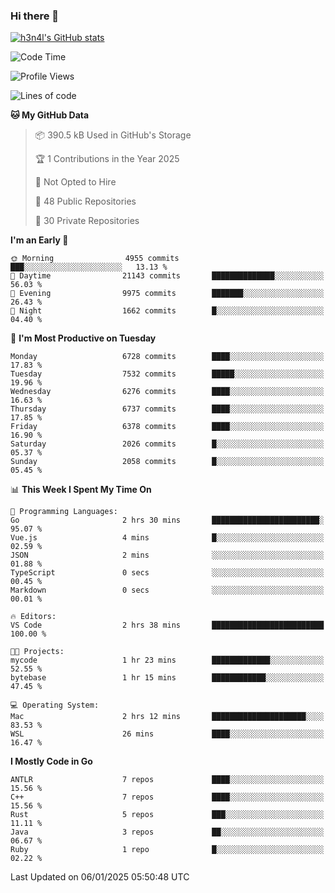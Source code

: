 ### Hi there 👋

[![h3n4l's GitHub stats](https://github-readme-stats.vercel.app/api?username=h3n4l&count_private=true&show_icons=true&theme=radical)](https://github.com/h3n4l/github-readme-stats)

<!--START_SECTION:waka-->
![Code Time](http://img.shields.io/badge/Code%20Time-2%2C038%20hrs%2031%20mins-blue)

![Profile Views](http://img.shields.io/badge/Profile%20Views-0-blue)

![Lines of code](https://img.shields.io/badge/From%20Hello%20World%20I%27ve%20Written-15.1%20million%20lines%20of%20code-blue)

**🐱 My GitHub Data** 

> 📦 390.5 kB Used in GitHub's Storage 
 > 
> 🏆 1 Contributions in the Year 2025
 > 
> 🚫 Not Opted to Hire
 > 
> 📜 48 Public Repositories 
 > 
> 🔑 30 Private Repositories 
 > 
**I'm an Early 🐤** 

```text
🌞 Morning                4955 commits        ███░░░░░░░░░░░░░░░░░░░░░░   13.13 % 
🌆 Daytime                21143 commits       ██████████████░░░░░░░░░░░   56.03 % 
🌃 Evening                9975 commits        ███████░░░░░░░░░░░░░░░░░░   26.43 % 
🌙 Night                  1662 commits        █░░░░░░░░░░░░░░░░░░░░░░░░   04.40 % 
```
📅 **I'm Most Productive on Tuesday** 

```text
Monday                   6728 commits        ████░░░░░░░░░░░░░░░░░░░░░   17.83 % 
Tuesday                  7532 commits        █████░░░░░░░░░░░░░░░░░░░░   19.96 % 
Wednesday                6276 commits        ████░░░░░░░░░░░░░░░░░░░░░   16.63 % 
Thursday                 6737 commits        ████░░░░░░░░░░░░░░░░░░░░░   17.85 % 
Friday                   6378 commits        ████░░░░░░░░░░░░░░░░░░░░░   16.90 % 
Saturday                 2026 commits        █░░░░░░░░░░░░░░░░░░░░░░░░   05.37 % 
Sunday                   2058 commits        █░░░░░░░░░░░░░░░░░░░░░░░░   05.45 % 
```


📊 **This Week I Spent My Time On** 

```text
💬 Programming Languages: 
Go                       2 hrs 30 mins       ████████████████████████░   95.07 % 
Vue.js                   4 mins              █░░░░░░░░░░░░░░░░░░░░░░░░   02.59 % 
JSON                     2 mins              ░░░░░░░░░░░░░░░░░░░░░░░░░   01.88 % 
TypeScript               0 secs              ░░░░░░░░░░░░░░░░░░░░░░░░░   00.45 % 
Markdown                 0 secs              ░░░░░░░░░░░░░░░░░░░░░░░░░   00.01 % 

🔥 Editors: 
VS Code                  2 hrs 38 mins       █████████████████████████   100.00 % 

🐱‍💻 Projects: 
mycode                   1 hr 23 mins        █████████████░░░░░░░░░░░░   52.55 % 
bytebase                 1 hr 15 mins        ████████████░░░░░░░░░░░░░   47.45 % 

💻 Operating System: 
Mac                      2 hrs 12 mins       █████████████████████░░░░   83.53 % 
WSL                      26 mins             ████░░░░░░░░░░░░░░░░░░░░░   16.47 % 
```

**I Mostly Code in Go** 

```text
ANTLR                    7 repos             ████░░░░░░░░░░░░░░░░░░░░░   15.56 % 
C++                      7 repos             ████░░░░░░░░░░░░░░░░░░░░░   15.56 % 
Rust                     5 repos             ███░░░░░░░░░░░░░░░░░░░░░░   11.11 % 
Java                     3 repos             ██░░░░░░░░░░░░░░░░░░░░░░░   06.67 % 
Ruby                     1 repo              █░░░░░░░░░░░░░░░░░░░░░░░░   02.22 % 
```




 Last Updated on 06/01/2025 05:50:48 UTC
<!--END_SECTION:waka-->


